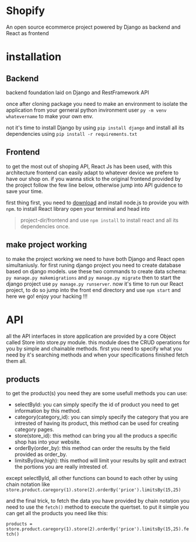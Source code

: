 # Shopify
An open source ecommerce project powered by Django as backend and React as frontend

# installation

## Backend
backend foundation laid on Django and RestFramework API

once after cloning package you need to make an environment to isolate the application from your gerneral python invironment
user `py -m venv whatevername` to make your own env.

not it's time to install Django by using `pip install django` and install all its dependencies using `pip install -r requirements.txt`

## Frontend
to get the most out of shoping API, React Js has been used, with this architecture frontend can easily adapt to whatever device we prefere to have our shop on.
if you wanna stick to the original frontend provided by the project follow the few line below, otherwise jump into API guidence to save your time.

first thing first, you need to [download](https://nodejs.org/en/) and install node.js to provide you with `npm`.
to install React library open your terminal and head into 
>project-dir/frontend
and use `npm install` to install react and all its dependencies once.


## make project working
to make the project working we need to have both Django and React open simultaniusly.
for first runing django project you need to create database based on django models. use these two commands to create data schema:
`py manage.py makemigrations` and `py manage.py migrate` then to start the django project use `py manage.py runserver`.
now it's time to run our React project, to do so jump into the front end directory and use `npm start` and here we go! enjoy your hacking !!!


# API
all the API interfaces in store application are provided by a core Object called Store into store.py module. this module does the CRUD operations for you by simple and chainable methods. first you need to specify what you need by it's searching methods and when your specifications finished fetch them all.

## products
to get the product(s) you need they are some usefull methods you can use:
* selectById: you can simply specify the id of product you need to get information by this method.
* category(category_id): you can simply specify the category that you are intrested of having its product, this method can be used for creating category pages.
* store(store_id): this method can bring you all the producs a specific shop has into your website.
* orderBy(order_by): this method can order the results by the field provided as order_by.
* limitsBy(low,high): this method will limit your results by split and extract the portions you are really intrested of.

except selectById, all other functions can bound to each other by using chain notation like `store.product.caregory(1).store(2).orderBy('price').limitsBy(15,25)`

and the final trick, to fetch the data you have provided by chain notation you need to use the `fetch()` method to execute the quertset. to put it simple you can get all the products you need like this:

`products = store.product.caregory(1).store(2).orderBy('price').limitsBy(15,25).fetch()`
